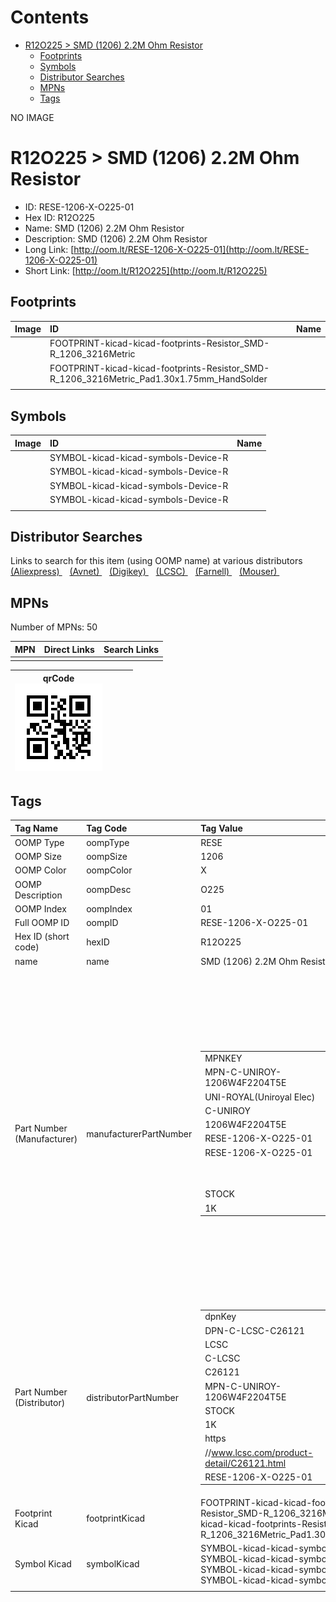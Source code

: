 



Contents
========

* [R12O225 > SMD (1206) 2.2M Ohm Resistor](#r12o225--smd-1206-22m-ohm-resistor)
	* [Footprints](#footprints)
	* [Symbols](#symbols)
	* [Distributor Searches](#distributor-searches)
	* [MPNs](#mpns)
	* [Tags](#tags)
  
NO IMAGE  
# R12O225 > SMD (1206) 2.2M Ohm Resistor

- ID: RESE-1206-X-O225-01
- Hex ID: R12O225
- Name: SMD (1206) 2.2M Ohm Resistor
- Description: SMD (1206) 2.2M Ohm Resistor
- Long Link: [http://oom.lt/RESE-1206-X-O225-01](http://oom.lt/RESE-1206-X-O225-01)
- Short Link: [http://oom.lt/R12O225](http://oom.lt/R12O225)

## Footprints
  

|Image|ID|Name|
| :--- | :--- | :--- |
||FOOTPRINT-kicad-kicad-footprints-Resistor_SMD-R_1206_3216Metric||
||FOOTPRINT-kicad-kicad-footprints-Resistor_SMD-R_1206_3216Metric_Pad1.30x1.75mm_HandSolder||
||||

## Symbols
  

|Image|ID|Name|
| :--- | :--- | :--- |
|![]()|SYMBOL-kicad-kicad-symbols-Device-R||
|![]()|SYMBOL-kicad-kicad-symbols-Device-R||
|![]()|SYMBOL-kicad-kicad-symbols-Device-R||
|![]()|SYMBOL-kicad-kicad-symbols-Device-R||
||||

## Distributor Searches
  
Links to search for this item (using OOMP name) at various distributors  
[(Aliexpress) ](https://www.aliexpress.com/wholesale?SearchText=1117SMD+1206+2.2M+Ohm+Resistor)&nbsp;&nbsp;&nbsp;[(Avnet) ](https://www.avnet.com/shop/us/search/SMD+1206+2.2M+Ohm+Resistor)&nbsp;&nbsp;&nbsp;[(Digikey) ](https://www.digikey.co.uk/en/products/result?s=SMD+1206+2.2M+Ohm+Resistor)&nbsp;&nbsp;&nbsp;[(LCSC) ](https://www.lcsc.com/search?q=SMD+1206+2.2M+Ohm+Resistor)&nbsp;&nbsp;&nbsp;[(Farnell) ](https://uk.farnell.com/search?st=SMD+1206+2.2M+Ohm+Resistor)&nbsp;&nbsp;&nbsp;[(Mouser) ](https://www.mouser.com/c/?q=SMD+1206+2.2M+Ohm+Resistor)&nbsp;&nbsp;&nbsp;
## MPNs
  
Number of MPNs: 50  

|MPN|Direct Links|Search Links|
| :--- | :--- | :--- |
||||
  

|qrCode<br>[![](https://raw.githubusercontent.com/oomlout/oomlout_OOMP_parts_V2/main/RESE/1206/X/O225/01/qrCode_140.png)](https://github.com/oomlout/oomlout_OOMP_parts_V2/tree/main/RESE/1206/X/O225/01/qrCode.png)||||
| :---: | :---: | :---: | :---: |

## Tags
  

|Tag Name|Tag Code|Tag Value|
| :--- | :--- | :--- |
|OOMP Type|oompType|RESE|
|OOMP Size|oompSize|1206|
|OOMP Color|oompColor|X|
|OOMP Description|oompDesc|O225|
|OOMP Index|oompIndex|01|
|Full OOMP ID|oompID|RESE-1206-X-O225-01|
|Hex ID (short code)|hexID|R12O225|
|name|name|SMD (1206) 2.2M Ohm Resistor|
|Part Number (Manufacturer)|manufacturerPartNumber|<table><tr><td>MPNKEY</td></tr><tr><td> MPN-C-UNIROY-1206W4F2204T5E</td><td> MANUFACTURER</td></tr><tr><td> UNI-ROYAL(Uniroyal Elec)</td><td> MANUCODE</td></tr><tr><td> C-UNIROY</td><td> MPN</td></tr><tr><td> 1206W4F2204T5E</td><td> OOMPIDPARTIAL</td></tr><tr><td> RESE-1206-X-O225-01</td><td> OOMPID</td></tr><tr><td> RESE-1206-X-O225-01</td><td> LINK</td></tr><tr><td> </td><td> DESCRIPTION</td></tr><tr><td> </td><td> TAGS</td></tr><tr><td> STOCK</td></tr><tr><td>1K</td></tr></table></td><td> <table><tr><td>MPNKEY</td></tr><tr><td> MPN-C-RALEC-RTT062204FTP</td><td> MANUFACTURER</td></tr><tr><td> RALEC</td><td> MANUCODE</td></tr><tr><td> C-RALEC</td><td> MPN</td></tr><tr><td> RTT062204FTP</td><td> OOMPIDPARTIAL</td></tr><tr><td> RESE-1206-X-O225-01</td><td> OOMPID</td></tr><tr><td> RESE-1206-X-O225-01</td><td> LINK</td></tr><tr><td> </td><td> DESCRIPTION</td></tr><tr><td> </td><td> TAGS</td></tr><tr><td> </td></tr></table></td><td> <table><tr><td>MPNKEY</td></tr><tr><td> MPN-C-UNIROY-1206W4J0225T5E</td><td> MANUFACTURER</td></tr><tr><td> UNI-ROYAL(Uniroyal Elec)</td><td> MANUCODE</td></tr><tr><td> C-UNIROY</td><td> MPN</td></tr><tr><td> 1206W4J0225T5E</td><td> OOMPIDPARTIAL</td></tr><tr><td> RESE-1206-X-O225-01</td><td> OOMPID</td></tr><tr><td> RESE-1206-X-O225-01</td><td> LINK</td></tr><tr><td> </td><td> DESCRIPTION</td></tr><tr><td> </td><td> TAGS</td></tr><tr><td> STOCK</td></tr><tr><td>1K</td></tr></table></td><td> <table><tr><td>MPNKEY</td></tr><tr><td> MPN-C-YAGEO-RV1206FR-072M2L</td><td> MANUFACTURER</td></tr><tr><td> YAGEO</td><td> MANUCODE</td></tr><tr><td> C-YAGEO</td><td> MPN</td></tr><tr><td> RV1206FR-072M2L</td><td> OOMPIDPARTIAL</td></tr><tr><td> RESE-1206-X-O225-01</td><td> OOMPID</td></tr><tr><td> RESE-1206-X-O225-01</td><td> LINK</td></tr><tr><td> </td><td> DESCRIPTION</td></tr><tr><td> </td><td> TAGS</td></tr><tr><td> </td></tr></table></td><td> <table><tr><td>MPNKEY</td></tr><tr><td> MPN-C-YAGEO-RC1206JR-072M2L</td><td> MANUFACTURER</td></tr><tr><td> YAGEO</td><td> MANUCODE</td></tr><tr><td> C-YAGEO</td><td> MPN</td></tr><tr><td> RC1206JR-072M2L</td><td> OOMPIDPARTIAL</td></tr><tr><td> RESE-1206-X-O225-01</td><td> OOMPID</td></tr><tr><td> RESE-1206-X-O225-01</td><td> LINK</td></tr><tr><td> </td><td> DESCRIPTION</td></tr><tr><td> </td><td> TAGS</td></tr><tr><td> STOCK</td></tr><tr><td>1K</td></tr></table></td><td> <table><tr><td>MPNKEY</td></tr><tr><td> MPN-C-YAGEO-RC1206FR-072M2L</td><td> MANUFACTURER</td></tr><tr><td> YAGEO</td><td> MANUCODE</td></tr><tr><td> C-YAGEO</td><td> MPN</td></tr><tr><td> RC1206FR-072M2L</td><td> OOMPIDPARTIAL</td></tr><tr><td> RESE-1206-X-O225-01</td><td> OOMPID</td></tr><tr><td> RESE-1206-X-O225-01</td><td> LINK</td></tr><tr><td> </td><td> DESCRIPTION</td></tr><tr><td> </td><td> TAGS</td></tr><tr><td> STOCK</td></tr><tr><td>1K</td></tr></table></td><td> <table><tr><td>MPNKEY</td></tr><tr><td> MPN-C-WALSIN-WR12W2204FTL</td><td> MANUFACTURER</td></tr><tr><td> Walsin Tech Corp</td><td> MANUCODE</td></tr><tr><td> C-WALSIN</td><td> MPN</td></tr><tr><td> WR12W2204FTL</td><td> OOMPIDPARTIAL</td></tr><tr><td> RESE-1206-X-O225-01</td><td> OOMPID</td></tr><tr><td> RESE-1206-X-O225-01</td><td> LINK</td></tr><tr><td> </td><td> DESCRIPTION</td></tr><tr><td> </td><td> TAGS</td></tr><tr><td> </td></tr></table></td><td> <table><tr><td>MPNKEY</td></tr><tr><td> MPN-C-WALSIN-WR12X225JTL</td><td> MANUFACTURER</td></tr><tr><td> Walsin Tech Corp</td><td> MANUCODE</td></tr><tr><td> C-WALSIN</td><td> MPN</td></tr><tr><td> WR12X225JTL</td><td> OOMPIDPARTIAL</td></tr><tr><td> RESE-1206-X-O225-01</td><td> OOMPID</td></tr><tr><td> RESE-1206-X-O225-01</td><td> LINK</td></tr><tr><td> </td><td> DESCRIPTION</td></tr><tr><td> </td><td> TAGS</td></tr><tr><td> </td></tr></table></td><td> <table><tr><td>MPNKEY</td></tr><tr><td> MPN-C-YAGEO-AC1206FR-072M2L</td><td> MANUFACTURER</td></tr><tr><td> YAGEO</td><td> MANUCODE</td></tr><tr><td> C-YAGEO</td><td> MPN</td></tr><tr><td> AC1206FR-072M2L</td><td> OOMPIDPARTIAL</td></tr><tr><td> RESE-1206-X-O225-01</td><td> OOMPID</td></tr><tr><td> RESE-1206-X-O225-01</td><td> LINK</td></tr><tr><td> </td><td> DESCRIPTION</td></tr><tr><td> </td><td> TAGS</td></tr><tr><td> </td></tr></table></td><td> <table><tr><td>MPNKEY</td></tr><tr><td> MPN-C-EVEROH-CR1206F2M20P05Z</td><td> MANUFACTURER</td></tr><tr><td> Ever Ohms Tech</td><td> MANUCODE</td></tr><tr><td> C-EVEROH</td><td> MPN</td></tr><tr><td> CR1206F2M20P05Z</td><td> OOMPIDPARTIAL</td></tr><tr><td> RESE-1206-X-O225-01</td><td> OOMPID</td></tr><tr><td> RESE-1206-X-O225-01</td><td> LINK</td></tr><tr><td> </td><td> DESCRIPTION</td></tr><tr><td> </td><td> TAGS</td></tr><tr><td> STOCK</td></tr><tr><td>1K</td></tr></table></td><td> <table><tr><td>MPNKEY</td></tr><tr><td> MPN-C-TYOHM-RMC12062.2M1%N</td><td> MANUFACTURER</td></tr><tr><td> TyoHM</td><td> MANUCODE</td></tr><tr><td> C-TYOHM</td><td> MPN</td></tr><tr><td> RMC12062.2M1%N</td><td> OOMPIDPARTIAL</td></tr><tr><td> RESE-1206-X-O225-01</td><td> OOMPID</td></tr><tr><td> RESE-1206-X-O225-01</td><td> LINK</td></tr><tr><td> </td><td> DESCRIPTION</td></tr><tr><td> </td><td> TAGS</td></tr><tr><td> </td></tr></table></td><td> <table><tr><td>MPNKEY</td></tr><tr><td> MPN-C-VIKING-CR-06JL7---2M2</td><td> MANUFACTURER</td></tr><tr><td> Viking Tech</td><td> MANUCODE</td></tr><tr><td> C-VIKING</td><td> MPN</td></tr><tr><td> CR-06JL7---2M2</td><td> OOMPIDPARTIAL</td></tr><tr><td> RESE-1206-X-O225-01</td><td> OOMPID</td></tr><tr><td> RESE-1206-X-O225-01</td><td> LINK</td></tr><tr><td> </td><td> DESCRIPTION</td></tr><tr><td> </td><td> TAGS</td></tr><tr><td> </td></tr></table></td><td> <table><tr><td>MPNKEY</td></tr><tr><td> MPN-C-FHGUAN-RS-06L2204FT</td><td> MANUFACTURER</td></tr><tr><td> FH (Guangdong Fenghua Advanced Tech)</td><td> MANUCODE</td></tr><tr><td> C-FHGUAN</td><td> MPN</td></tr><tr><td> RS-06L2204FT</td><td> OOMPIDPARTIAL</td></tr><tr><td> RESE-1206-X-O225-01</td><td> OOMPID</td></tr><tr><td> RESE-1206-X-O225-01</td><td> LINK</td></tr><tr><td> </td><td> DESCRIPTION</td></tr><tr><td> </td><td> TAGS</td></tr><tr><td> </td></tr></table></td><td> <table><tr><td>MPNKEY</td></tr><tr><td> MPN-C-FHGUAN-RS-06L225JT</td><td> MANUFACTURER</td></tr><tr><td> FH (Guangdong Fenghua Advanced Tech)</td><td> MANUCODE</td></tr><tr><td> C-FHGUAN</td><td> MPN</td></tr><tr><td> RS-06L225JT</td><td> OOMPIDPARTIAL</td></tr><tr><td> RESE-1206-X-O225-01</td><td> OOMPID</td></tr><tr><td> RESE-1206-X-O225-01</td><td> LINK</td></tr><tr><td> </td><td> DESCRIPTION</td></tr><tr><td> </td><td> TAGS</td></tr><tr><td> </td></tr></table></td><td> <table><tr><td>MPNKEY</td></tr><tr><td> MPN-C-RALEC-RTT06225JTP</td><td> MANUFACTURER</td></tr><tr><td> RALEC</td><td> MANUCODE</td></tr><tr><td> C-RALEC</td><td> MPN</td></tr><tr><td> RTT06225JTP</td><td> OOMPIDPARTIAL</td></tr><tr><td> RESE-1206-X-O225-01</td><td> OOMPID</td></tr><tr><td> RESE-1206-X-O225-01</td><td> LINK</td></tr><tr><td> </td><td> DESCRIPTION</td></tr><tr><td> </td><td> TAGS</td></tr><tr><td> </td></tr></table></td><td> <table><tr><td>MPNKEY</td></tr><tr><td> MPN-C-UNIROY-HV06W4F2204T5E</td><td> MANUFACTURER</td></tr><tr><td> UNI-ROYAL(Uniroyal Elec)</td><td> MANUCODE</td></tr><tr><td> C-UNIROY</td><td> MPN</td></tr><tr><td> HV06W4F2204T5E</td><td> OOMPIDPARTIAL</td></tr><tr><td> RESE-1206-X-O225-01</td><td> OOMPID</td></tr><tr><td> RESE-1206-X-O225-01</td><td> LINK</td></tr><tr><td> </td><td> DESCRIPTION</td></tr><tr><td> </td><td> TAGS</td></tr><tr><td> </td></tr></table></td><td> <table><tr><td>MPNKEY</td></tr><tr><td> MPN-C-KOASPE-RK73B2BTTD225J</td><td> MANUFACTURER</td></tr><tr><td> KOA Speer Elec</td><td> MANUCODE</td></tr><tr><td> C-KOASPE</td><td> MPN</td></tr><tr><td> RK73B2BTTD225J</td><td> OOMPIDPARTIAL</td></tr><tr><td> RESE-1206-X-O225-01</td><td> OOMPID</td></tr><tr><td> RESE-1206-X-O225-01</td><td> LINK</td></tr><tr><td> </td><td> DESCRIPTION</td></tr><tr><td> </td><td> TAGS</td></tr><tr><td> </td></tr></table></td><td> <table><tr><td>MPNKEY</td></tr><tr><td> MPN-C-EVEROH-CR1206J2M20P05Z</td><td> MANUFACTURER</td></tr><tr><td> Ever Ohms Tech</td><td> MANUCODE</td></tr><tr><td> C-EVEROH</td><td> MPN</td></tr><tr><td> CR1206J2M20P05Z</td><td> OOMPIDPARTIAL</td></tr><tr><td> RESE-1206-X-O225-01</td><td> OOMPID</td></tr><tr><td> RESE-1206-X-O225-01</td><td> LINK</td></tr><tr><td> </td><td> DESCRIPTION</td></tr><tr><td> </td><td> TAGS</td></tr><tr><td> </td></tr></table></td><td> <table><tr><td>MPNKEY</td></tr><tr><td> MPN-C-UNIROY-AS0606J0225T5E</td><td> MANUFACTURER</td></tr><tr><td> UNI-ROYAL(Uniroyal Elec)</td><td> MANUCODE</td></tr><tr><td> C-UNIROY</td><td> MPN</td></tr><tr><td> AS0606J0225T5E</td><td> OOMPIDPARTIAL</td></tr><tr><td> RESE-1206-X-O225-01</td><td> OOMPID</td></tr><tr><td> RESE-1206-X-O225-01</td><td> LINK</td></tr><tr><td> </td><td> DESCRIPTION</td></tr><tr><td> </td><td> TAGS</td></tr><tr><td> </td></tr></table></td><td> <table><tr><td>MPNKEY</td></tr><tr><td> MPN-C-ROHMSE-KTR18EZPF2204</td><td> MANUFACTURER</td></tr><tr><td> ROHM Semicon</td><td> MANUCODE</td></tr><tr><td> C-ROHMSE</td><td> MPN</td></tr><tr><td> KTR18EZPF2204</td><td> OOMPIDPARTIAL</td></tr><tr><td> RESE-1206-X-O225-01</td><td> OOMPID</td></tr><tr><td> RESE-1206-X-O225-01</td><td> LINK</td></tr><tr><td> </td><td> DESCRIPTION</td></tr><tr><td> </td><td> TAGS</td></tr><tr><td> </td></tr></table></td><td> <table><tr><td>MPNKEY</td></tr><tr><td> MPN-C-PANASO-ERJ-8ENF2204V</td><td> MANUFACTURER</td></tr><tr><td> PANASONIC</td><td> MANUCODE</td></tr><tr><td> C-PANASO</td><td> MPN</td></tr><tr><td> ERJ-8ENF2204V</td><td> OOMPIDPARTIAL</td></tr><tr><td> RESE-1206-X-O225-01</td><td> OOMPID</td></tr><tr><td> RESE-1206-X-O225-01</td><td> LINK</td></tr><tr><td> </td><td> DESCRIPTION</td></tr><tr><td> </td><td> TAGS</td></tr><tr><td> </td></tr></table></td><td> <table><tr><td>MPNKEY</td></tr><tr><td> MPN-C-VISHAY-CRCW12062M20FKEA</td><td> MANUFACTURER</td></tr><tr><td> Vishay Intertech</td><td> MANUCODE</td></tr><tr><td> C-VISHAY</td><td> MPN</td></tr><tr><td> CRCW12062M20FKEA</td><td> OOMPIDPARTIAL</td></tr><tr><td> RESE-1206-X-O225-01</td><td> OOMPID</td></tr><tr><td> RESE-1206-X-O225-01</td><td> LINK</td></tr><tr><td> </td><td> DESCRIPTION</td></tr><tr><td> </td><td> TAGS</td></tr><tr><td> </td></tr></table></td><td> <table><tr><td>MPNKEY</td></tr><tr><td> MPN-C-VISHAY-CRCW12062M20JNEA</td><td> MANUFACTURER</td></tr><tr><td> Vishay Intertech</td><td> MANUCODE</td></tr><tr><td> C-VISHAY</td><td> MPN</td></tr><tr><td> CRCW12062M20JNEA</td><td> OOMPIDPARTIAL</td></tr><tr><td> RESE-1206-X-O225-01</td><td> OOMPID</td></tr><tr><td> RESE-1206-X-O225-01</td><td> LINK</td></tr><tr><td> </td><td> DESCRIPTION</td></tr><tr><td> </td><td> TAGS</td></tr><tr><td> </td></tr></table></td><td> <table><tr><td>MPNKEY</td></tr><tr><td> MPN-C-TECONN-CRGH1206J2M2</td><td> MANUFACTURER</td></tr><tr><td> TE Connectivity</td><td> MANUCODE</td></tr><tr><td> C-TECONN</td><td> MPN</td></tr><tr><td> CRGH1206J2M2</td><td> OOMPIDPARTIAL</td></tr><tr><td> RESE-1206-X-O225-01</td><td> OOMPID</td></tr><tr><td> RESE-1206-X-O225-01</td><td> LINK</td></tr><tr><td> </td><td> DESCRIPTION</td></tr><tr><td> </td><td> TAGS</td></tr><tr><td> </td></tr></table></td><td> <table><tr><td>MPNKEY</td></tr><tr><td> MPN-C-TECONN-CRG1206F2M2</td><td> MANUFACTURER</td></tr><tr><td> TE Connectivity</td><td> MANUCODE</td></tr><tr><td> C-TECONN</td><td> MPN</td></tr><tr><td> CRG1206F2M2</td><td> OOMPIDPARTIAL</td></tr><tr><td> RESE-1206-X-O225-01</td><td> OOMPID</td></tr><tr><td> RESE-1206-X-O225-01</td><td> LINK</td></tr><tr><td> </td><td> DESCRIPTION</td></tr><tr><td> </td><td> TAGS</td></tr><tr><td> </td></tr></table></td><td> <table><tr><td>MPNKEY</td></tr><tr><td> MPN-C-UNIROY-1206W4F2204T5E</td><td> MANUFACTURER</td></tr><tr><td> UNI-ROYAL(Uniroyal Elec)</td><td> MANUCODE</td></tr><tr><td> C-UNIROY</td><td> MPN</td></tr><tr><td> 1206W4F2204T5E</td><td> OOMPIDPARTIAL</td></tr><tr><td> RESE-1206-X-O225-01</td><td> OOMPID</td></tr><tr><td> RESE-1206-X-O225-01</td><td> LINK</td></tr><tr><td> </td><td> DESCRIPTION</td></tr><tr><td> </td><td> TAGS</td></tr><tr><td> STOCK</td></tr><tr><td>1K</td></tr></table></td><td> <table><tr><td>MPNKEY</td></tr><tr><td> MPN-C-RALEC-RTT062204FTP</td><td> MANUFACTURER</td></tr><tr><td> RALEC</td><td> MANUCODE</td></tr><tr><td> C-RALEC</td><td> MPN</td></tr><tr><td> RTT062204FTP</td><td> OOMPIDPARTIAL</td></tr><tr><td> RESE-1206-X-O225-01</td><td> OOMPID</td></tr><tr><td> RESE-1206-X-O225-01</td><td> LINK</td></tr><tr><td> </td><td> DESCRIPTION</td></tr><tr><td> </td><td> TAGS</td></tr><tr><td> </td></tr></table></td><td> <table><tr><td>MPNKEY</td></tr><tr><td> MPN-C-UNIROY-1206W4J0225T5E</td><td> MANUFACTURER</td></tr><tr><td> UNI-ROYAL(Uniroyal Elec)</td><td> MANUCODE</td></tr><tr><td> C-UNIROY</td><td> MPN</td></tr><tr><td> 1206W4J0225T5E</td><td> OOMPIDPARTIAL</td></tr><tr><td> RESE-1206-X-O225-01</td><td> OOMPID</td></tr><tr><td> RESE-1206-X-O225-01</td><td> LINK</td></tr><tr><td> </td><td> DESCRIPTION</td></tr><tr><td> </td><td> TAGS</td></tr><tr><td> STOCK</td></tr><tr><td>1K</td></tr></table></td><td> <table><tr><td>MPNKEY</td></tr><tr><td> MPN-C-YAGEO-RV1206FR-072M2L</td><td> MANUFACTURER</td></tr><tr><td> YAGEO</td><td> MANUCODE</td></tr><tr><td> C-YAGEO</td><td> MPN</td></tr><tr><td> RV1206FR-072M2L</td><td> OOMPIDPARTIAL</td></tr><tr><td> RESE-1206-X-O225-01</td><td> OOMPID</td></tr><tr><td> RESE-1206-X-O225-01</td><td> LINK</td></tr><tr><td> </td><td> DESCRIPTION</td></tr><tr><td> </td><td> TAGS</td></tr><tr><td> </td></tr></table></td><td> <table><tr><td>MPNKEY</td></tr><tr><td> MPN-C-YAGEO-RC1206JR-072M2L</td><td> MANUFACTURER</td></tr><tr><td> YAGEO</td><td> MANUCODE</td></tr><tr><td> C-YAGEO</td><td> MPN</td></tr><tr><td> RC1206JR-072M2L</td><td> OOMPIDPARTIAL</td></tr><tr><td> RESE-1206-X-O225-01</td><td> OOMPID</td></tr><tr><td> RESE-1206-X-O225-01</td><td> LINK</td></tr><tr><td> </td><td> DESCRIPTION</td></tr><tr><td> </td><td> TAGS</td></tr><tr><td> STOCK</td></tr><tr><td>1K</td></tr></table></td><td> <table><tr><td>MPNKEY</td></tr><tr><td> MPN-C-YAGEO-RC1206FR-072M2L</td><td> MANUFACTURER</td></tr><tr><td> YAGEO</td><td> MANUCODE</td></tr><tr><td> C-YAGEO</td><td> MPN</td></tr><tr><td> RC1206FR-072M2L</td><td> OOMPIDPARTIAL</td></tr><tr><td> RESE-1206-X-O225-01</td><td> OOMPID</td></tr><tr><td> RESE-1206-X-O225-01</td><td> LINK</td></tr><tr><td> </td><td> DESCRIPTION</td></tr><tr><td> </td><td> TAGS</td></tr><tr><td> STOCK</td></tr><tr><td>1K</td></tr></table></td><td> <table><tr><td>MPNKEY</td></tr><tr><td> MPN-C-WALSIN-WR12W2204FTL</td><td> MANUFACTURER</td></tr><tr><td> Walsin Tech Corp</td><td> MANUCODE</td></tr><tr><td> C-WALSIN</td><td> MPN</td></tr><tr><td> WR12W2204FTL</td><td> OOMPIDPARTIAL</td></tr><tr><td> RESE-1206-X-O225-01</td><td> OOMPID</td></tr><tr><td> RESE-1206-X-O225-01</td><td> LINK</td></tr><tr><td> </td><td> DESCRIPTION</td></tr><tr><td> </td><td> TAGS</td></tr><tr><td> </td></tr></table></td><td> <table><tr><td>MPNKEY</td></tr><tr><td> MPN-C-WALSIN-WR12X225JTL</td><td> MANUFACTURER</td></tr><tr><td> Walsin Tech Corp</td><td> MANUCODE</td></tr><tr><td> C-WALSIN</td><td> MPN</td></tr><tr><td> WR12X225JTL</td><td> OOMPIDPARTIAL</td></tr><tr><td> RESE-1206-X-O225-01</td><td> OOMPID</td></tr><tr><td> RESE-1206-X-O225-01</td><td> LINK</td></tr><tr><td> </td><td> DESCRIPTION</td></tr><tr><td> </td><td> TAGS</td></tr><tr><td> </td></tr></table></td><td> <table><tr><td>MPNKEY</td></tr><tr><td> MPN-C-YAGEO-AC1206FR-072M2L</td><td> MANUFACTURER</td></tr><tr><td> YAGEO</td><td> MANUCODE</td></tr><tr><td> C-YAGEO</td><td> MPN</td></tr><tr><td> AC1206FR-072M2L</td><td> OOMPIDPARTIAL</td></tr><tr><td> RESE-1206-X-O225-01</td><td> OOMPID</td></tr><tr><td> RESE-1206-X-O225-01</td><td> LINK</td></tr><tr><td> </td><td> DESCRIPTION</td></tr><tr><td> </td><td> TAGS</td></tr><tr><td> </td></tr></table></td><td> <table><tr><td>MPNKEY</td></tr><tr><td> MPN-C-EVEROH-CR1206F2M20P05Z</td><td> MANUFACTURER</td></tr><tr><td> Ever Ohms Tech</td><td> MANUCODE</td></tr><tr><td> C-EVEROH</td><td> MPN</td></tr><tr><td> CR1206F2M20P05Z</td><td> OOMPIDPARTIAL</td></tr><tr><td> RESE-1206-X-O225-01</td><td> OOMPID</td></tr><tr><td> RESE-1206-X-O225-01</td><td> LINK</td></tr><tr><td> </td><td> DESCRIPTION</td></tr><tr><td> </td><td> TAGS</td></tr><tr><td> STOCK</td></tr><tr><td>1K</td></tr></table></td><td> <table><tr><td>MPNKEY</td></tr><tr><td> MPN-C-TYOHM-RMC12062.2M1%N</td><td> MANUFACTURER</td></tr><tr><td> TyoHM</td><td> MANUCODE</td></tr><tr><td> C-TYOHM</td><td> MPN</td></tr><tr><td> RMC12062.2M1%N</td><td> OOMPIDPARTIAL</td></tr><tr><td> RESE-1206-X-O225-01</td><td> OOMPID</td></tr><tr><td> RESE-1206-X-O225-01</td><td> LINK</td></tr><tr><td> </td><td> DESCRIPTION</td></tr><tr><td> </td><td> TAGS</td></tr><tr><td> </td></tr></table></td><td> <table><tr><td>MPNKEY</td></tr><tr><td> MPN-C-VIKING-CR-06JL7---2M2</td><td> MANUFACTURER</td></tr><tr><td> Viking Tech</td><td> MANUCODE</td></tr><tr><td> C-VIKING</td><td> MPN</td></tr><tr><td> CR-06JL7---2M2</td><td> OOMPIDPARTIAL</td></tr><tr><td> RESE-1206-X-O225-01</td><td> OOMPID</td></tr><tr><td> RESE-1206-X-O225-01</td><td> LINK</td></tr><tr><td> </td><td> DESCRIPTION</td></tr><tr><td> </td><td> TAGS</td></tr><tr><td> </td></tr></table></td><td> <table><tr><td>MPNKEY</td></tr><tr><td> MPN-C-FHGUAN-RS-06L2204FT</td><td> MANUFACTURER</td></tr><tr><td> FH (Guangdong Fenghua Advanced Tech)</td><td> MANUCODE</td></tr><tr><td> C-FHGUAN</td><td> MPN</td></tr><tr><td> RS-06L2204FT</td><td> OOMPIDPARTIAL</td></tr><tr><td> RESE-1206-X-O225-01</td><td> OOMPID</td></tr><tr><td> RESE-1206-X-O225-01</td><td> LINK</td></tr><tr><td> </td><td> DESCRIPTION</td></tr><tr><td> </td><td> TAGS</td></tr><tr><td> </td></tr></table></td><td> <table><tr><td>MPNKEY</td></tr><tr><td> MPN-C-FHGUAN-RS-06L225JT</td><td> MANUFACTURER</td></tr><tr><td> FH (Guangdong Fenghua Advanced Tech)</td><td> MANUCODE</td></tr><tr><td> C-FHGUAN</td><td> MPN</td></tr><tr><td> RS-06L225JT</td><td> OOMPIDPARTIAL</td></tr><tr><td> RESE-1206-X-O225-01</td><td> OOMPID</td></tr><tr><td> RESE-1206-X-O225-01</td><td> LINK</td></tr><tr><td> </td><td> DESCRIPTION</td></tr><tr><td> </td><td> TAGS</td></tr><tr><td> </td></tr></table></td><td> <table><tr><td>MPNKEY</td></tr><tr><td> MPN-C-RALEC-RTT06225JTP</td><td> MANUFACTURER</td></tr><tr><td> RALEC</td><td> MANUCODE</td></tr><tr><td> C-RALEC</td><td> MPN</td></tr><tr><td> RTT06225JTP</td><td> OOMPIDPARTIAL</td></tr><tr><td> RESE-1206-X-O225-01</td><td> OOMPID</td></tr><tr><td> RESE-1206-X-O225-01</td><td> LINK</td></tr><tr><td> </td><td> DESCRIPTION</td></tr><tr><td> </td><td> TAGS</td></tr><tr><td> </td></tr></table></td><td> <table><tr><td>MPNKEY</td></tr><tr><td> MPN-C-UNIROY-HV06W4F2204T5E</td><td> MANUFACTURER</td></tr><tr><td> UNI-ROYAL(Uniroyal Elec)</td><td> MANUCODE</td></tr><tr><td> C-UNIROY</td><td> MPN</td></tr><tr><td> HV06W4F2204T5E</td><td> OOMPIDPARTIAL</td></tr><tr><td> RESE-1206-X-O225-01</td><td> OOMPID</td></tr><tr><td> RESE-1206-X-O225-01</td><td> LINK</td></tr><tr><td> </td><td> DESCRIPTION</td></tr><tr><td> </td><td> TAGS</td></tr><tr><td> </td></tr></table></td><td> <table><tr><td>MPNKEY</td></tr><tr><td> MPN-C-KOASPE-RK73B2BTTD225J</td><td> MANUFACTURER</td></tr><tr><td> KOA Speer Elec</td><td> MANUCODE</td></tr><tr><td> C-KOASPE</td><td> MPN</td></tr><tr><td> RK73B2BTTD225J</td><td> OOMPIDPARTIAL</td></tr><tr><td> RESE-1206-X-O225-01</td><td> OOMPID</td></tr><tr><td> RESE-1206-X-O225-01</td><td> LINK</td></tr><tr><td> </td><td> DESCRIPTION</td></tr><tr><td> </td><td> TAGS</td></tr><tr><td> </td></tr></table></td><td> <table><tr><td>MPNKEY</td></tr><tr><td> MPN-C-EVEROH-CR1206J2M20P05Z</td><td> MANUFACTURER</td></tr><tr><td> Ever Ohms Tech</td><td> MANUCODE</td></tr><tr><td> C-EVEROH</td><td> MPN</td></tr><tr><td> CR1206J2M20P05Z</td><td> OOMPIDPARTIAL</td></tr><tr><td> RESE-1206-X-O225-01</td><td> OOMPID</td></tr><tr><td> RESE-1206-X-O225-01</td><td> LINK</td></tr><tr><td> </td><td> DESCRIPTION</td></tr><tr><td> </td><td> TAGS</td></tr><tr><td> </td></tr></table></td><td> <table><tr><td>MPNKEY</td></tr><tr><td> MPN-C-UNIROY-AS0606J0225T5E</td><td> MANUFACTURER</td></tr><tr><td> UNI-ROYAL(Uniroyal Elec)</td><td> MANUCODE</td></tr><tr><td> C-UNIROY</td><td> MPN</td></tr><tr><td> AS0606J0225T5E</td><td> OOMPIDPARTIAL</td></tr><tr><td> RESE-1206-X-O225-01</td><td> OOMPID</td></tr><tr><td> RESE-1206-X-O225-01</td><td> LINK</td></tr><tr><td> </td><td> DESCRIPTION</td></tr><tr><td> </td><td> TAGS</td></tr><tr><td> </td></tr></table></td><td> <table><tr><td>MPNKEY</td></tr><tr><td> MPN-C-ROHMSE-KTR18EZPF2204</td><td> MANUFACTURER</td></tr><tr><td> ROHM Semicon</td><td> MANUCODE</td></tr><tr><td> C-ROHMSE</td><td> MPN</td></tr><tr><td> KTR18EZPF2204</td><td> OOMPIDPARTIAL</td></tr><tr><td> RESE-1206-X-O225-01</td><td> OOMPID</td></tr><tr><td> RESE-1206-X-O225-01</td><td> LINK</td></tr><tr><td> </td><td> DESCRIPTION</td></tr><tr><td> </td><td> TAGS</td></tr><tr><td> </td></tr></table></td><td> <table><tr><td>MPNKEY</td></tr><tr><td> MPN-C-PANASO-ERJ-8ENF2204V</td><td> MANUFACTURER</td></tr><tr><td> PANASONIC</td><td> MANUCODE</td></tr><tr><td> C-PANASO</td><td> MPN</td></tr><tr><td> ERJ-8ENF2204V</td><td> OOMPIDPARTIAL</td></tr><tr><td> RESE-1206-X-O225-01</td><td> OOMPID</td></tr><tr><td> RESE-1206-X-O225-01</td><td> LINK</td></tr><tr><td> </td><td> DESCRIPTION</td></tr><tr><td> </td><td> TAGS</td></tr><tr><td> </td></tr></table></td><td> <table><tr><td>MPNKEY</td></tr><tr><td> MPN-C-VISHAY-CRCW12062M20FKEA</td><td> MANUFACTURER</td></tr><tr><td> Vishay Intertech</td><td> MANUCODE</td></tr><tr><td> C-VISHAY</td><td> MPN</td></tr><tr><td> CRCW12062M20FKEA</td><td> OOMPIDPARTIAL</td></tr><tr><td> RESE-1206-X-O225-01</td><td> OOMPID</td></tr><tr><td> RESE-1206-X-O225-01</td><td> LINK</td></tr><tr><td> </td><td> DESCRIPTION</td></tr><tr><td> </td><td> TAGS</td></tr><tr><td> </td></tr></table></td><td> <table><tr><td>MPNKEY</td></tr><tr><td> MPN-C-VISHAY-CRCW12062M20JNEA</td><td> MANUFACTURER</td></tr><tr><td> Vishay Intertech</td><td> MANUCODE</td></tr><tr><td> C-VISHAY</td><td> MPN</td></tr><tr><td> CRCW12062M20JNEA</td><td> OOMPIDPARTIAL</td></tr><tr><td> RESE-1206-X-O225-01</td><td> OOMPID</td></tr><tr><td> RESE-1206-X-O225-01</td><td> LINK</td></tr><tr><td> </td><td> DESCRIPTION</td></tr><tr><td> </td><td> TAGS</td></tr><tr><td> </td></tr></table></td><td> <table><tr><td>MPNKEY</td></tr><tr><td> MPN-C-TECONN-CRGH1206J2M2</td><td> MANUFACTURER</td></tr><tr><td> TE Connectivity</td><td> MANUCODE</td></tr><tr><td> C-TECONN</td><td> MPN</td></tr><tr><td> CRGH1206J2M2</td><td> OOMPIDPARTIAL</td></tr><tr><td> RESE-1206-X-O225-01</td><td> OOMPID</td></tr><tr><td> RESE-1206-X-O225-01</td><td> LINK</td></tr><tr><td> </td><td> DESCRIPTION</td></tr><tr><td> </td><td> TAGS</td></tr><tr><td> </td></tr></table></td><td> <table><tr><td>MPNKEY</td></tr><tr><td> MPN-C-TECONN-CRG1206F2M2</td><td> MANUFACTURER</td></tr><tr><td> TE Connectivity</td><td> MANUCODE</td></tr><tr><td> C-TECONN</td><td> MPN</td></tr><tr><td> CRG1206F2M2</td><td> OOMPIDPARTIAL</td></tr><tr><td> RESE-1206-X-O225-01</td><td> OOMPID</td></tr><tr><td> RESE-1206-X-O225-01</td><td> LINK</td></tr><tr><td> </td><td> DESCRIPTION</td></tr><tr><td> </td><td> TAGS</td></tr><tr><td> </td></tr></table>|
|Part Number (Distributor)|distributorPartNumber|<table><tr><td>dpnKey</td></tr><tr><td> DPN-C-LCSC-C26121</td><td> DISTRIBUTOR</td></tr><tr><td> LCSC</td><td> DISTRCODE</td></tr><tr><td> C-LCSC</td><td> DPN</td></tr><tr><td> C26121</td><td> MPN</td></tr><tr><td> MPN-C-UNIROY-1206W4F2204T5E</td><td> TAGS</td></tr><tr><td> STOCK</td></tr><tr><td>1K</td><td> LINK</td></tr><tr><td> https</td></tr><tr><td>//www.lcsc.com/product-detail/C26121.html</td><td> OOMPID</td></tr><tr><td> RESE-1206-X-O225-01</td></tr></table></td><td> <table><tr><td>dpnKey</td></tr><tr><td> DPN-C-LCSC-C104700</td><td> DISTRIBUTOR</td></tr><tr><td> LCSC</td><td> DISTRCODE</td></tr><tr><td> C-LCSC</td><td> DPN</td></tr><tr><td> C104700</td><td> MPN</td></tr><tr><td> MPN-C-RALEC-RTT062204FTP</td><td> TAGS</td></tr><tr><td> </td><td> LINK</td></tr><tr><td> https</td></tr><tr><td>//www.lcsc.com/product-detail/C104700.html</td><td> OOMPID</td></tr><tr><td> RESE-1206-X-O225-01</td></tr></table></td><td> <table><tr><td>dpnKey</td></tr><tr><td> DPN-C-LCSC-C111535</td><td> DISTRIBUTOR</td></tr><tr><td> LCSC</td><td> DISTRCODE</td></tr><tr><td> C-LCSC</td><td> DPN</td></tr><tr><td> C111535</td><td> MPN</td></tr><tr><td> MPN-C-UNIROY-1206W4J0225T5E</td><td> TAGS</td></tr><tr><td> STOCK</td></tr><tr><td>1K</td><td> LINK</td></tr><tr><td> https</td></tr><tr><td>//www.lcsc.com/product-detail/C111535.html</td><td> OOMPID</td></tr><tr><td> RESE-1206-X-O225-01</td></tr></table></td><td> <table><tr><td>dpnKey</td></tr><tr><td> DPN-C-LCSC-C118031</td><td> DISTRIBUTOR</td></tr><tr><td> LCSC</td><td> DISTRCODE</td></tr><tr><td> C-LCSC</td><td> DPN</td></tr><tr><td> C118031</td><td> MPN</td></tr><tr><td> MPN-C-YAGEO-RV1206FR-072M2L</td><td> TAGS</td></tr><tr><td> </td><td> LINK</td></tr><tr><td> https</td></tr><tr><td>//www.lcsc.com/product-detail/C118031.html</td><td> OOMPID</td></tr><tr><td> RESE-1206-X-O225-01</td></tr></table></td><td> <table><tr><td>dpnKey</td></tr><tr><td> DPN-C-LCSC-C137164</td><td> DISTRIBUTOR</td></tr><tr><td> LCSC</td><td> DISTRCODE</td></tr><tr><td> C-LCSC</td><td> DPN</td></tr><tr><td> C137164</td><td> MPN</td></tr><tr><td> MPN-C-YAGEO-RC1206JR-072M2L</td><td> TAGS</td></tr><tr><td> STOCK</td></tr><tr><td>1K</td><td> LINK</td></tr><tr><td> https</td></tr><tr><td>//www.lcsc.com/product-detail/C137164.html</td><td> OOMPID</td></tr><tr><td> RESE-1206-X-O225-01</td></tr></table></td><td> <table><tr><td>dpnKey</td></tr><tr><td> DPN-C-LCSC-C137329</td><td> DISTRIBUTOR</td></tr><tr><td> LCSC</td><td> DISTRCODE</td></tr><tr><td> C-LCSC</td><td> DPN</td></tr><tr><td> C137329</td><td> MPN</td></tr><tr><td> MPN-C-YAGEO-RC1206FR-072M2L</td><td> TAGS</td></tr><tr><td> STOCK</td></tr><tr><td>1K</td><td> LINK</td></tr><tr><td> https</td></tr><tr><td>//www.lcsc.com/product-detail/C137329.html</td><td> OOMPID</td></tr><tr><td> RESE-1206-X-O225-01</td></tr></table></td><td> <table><tr><td>dpnKey</td></tr><tr><td> DPN-C-LCSC-C171070</td><td> DISTRIBUTOR</td></tr><tr><td> LCSC</td><td> DISTRCODE</td></tr><tr><td> C-LCSC</td><td> DPN</td></tr><tr><td> C171070</td><td> MPN</td></tr><tr><td> MPN-C-WALSIN-WR12W2204FTL</td><td> TAGS</td></tr><tr><td> </td><td> LINK</td></tr><tr><td> https</td></tr><tr><td>//www.lcsc.com/product-detail/C171070.html</td><td> OOMPID</td></tr><tr><td> RESE-1206-X-O225-01</td></tr></table></td><td> <table><tr><td>dpnKey</td></tr><tr><td> DPN-C-LCSC-C171156</td><td> DISTRIBUTOR</td></tr><tr><td> LCSC</td><td> DISTRCODE</td></tr><tr><td> C-LCSC</td><td> DPN</td></tr><tr><td> C171156</td><td> MPN</td></tr><tr><td> MPN-C-WALSIN-WR12X225JTL</td><td> TAGS</td></tr><tr><td> </td><td> LINK</td></tr><tr><td> https</td></tr><tr><td>//www.lcsc.com/product-detail/C171156.html</td><td> OOMPID</td></tr><tr><td> RESE-1206-X-O225-01</td></tr></table></td><td> <table><tr><td>dpnKey</td></tr><tr><td> DPN-C-LCSC-C229524</td><td> DISTRIBUTOR</td></tr><tr><td> LCSC</td><td> DISTRCODE</td></tr><tr><td> C-LCSC</td><td> DPN</td></tr><tr><td> C229524</td><td> MPN</td></tr><tr><td> MPN-C-YAGEO-AC1206FR-072M2L</td><td> TAGS</td></tr><tr><td> </td><td> LINK</td></tr><tr><td> https</td></tr><tr><td>//www.lcsc.com/product-detail/C229524.html</td><td> OOMPID</td></tr><tr><td> RESE-1206-X-O225-01</td></tr></table></td><td> <table><tr><td>dpnKey</td></tr><tr><td> DPN-C-LCSC-C245512</td><td> DISTRIBUTOR</td></tr><tr><td> LCSC</td><td> DISTRCODE</td></tr><tr><td> C-LCSC</td><td> DPN</td></tr><tr><td> C245512</td><td> MPN</td></tr><tr><td> MPN-C-EVEROH-CR1206F2M20P05Z</td><td> TAGS</td></tr><tr><td> STOCK</td></tr><tr><td>1K</td><td> LINK</td></tr><tr><td> https</td></tr><tr><td>//www.lcsc.com/product-detail/C245512.html</td><td> OOMPID</td></tr><tr><td> RESE-1206-X-O225-01</td></tr></table></td><td> <table><tr><td>dpnKey</td></tr><tr><td> DPN-C-LCSC-C269617</td><td> DISTRIBUTOR</td></tr><tr><td> LCSC</td><td> DISTRCODE</td></tr><tr><td> C-LCSC</td><td> DPN</td></tr><tr><td> C269617</td><td> MPN</td></tr><tr><td> MPN-C-TYOHM-RMC12062.2M1%N</td><td> TAGS</td></tr><tr><td> </td><td> LINK</td></tr><tr><td> https</td></tr><tr><td>//www.lcsc.com/product-detail/C269617.html</td><td> OOMPID</td></tr><tr><td> RESE-1206-X-O225-01</td></tr></table></td><td> <table><tr><td>dpnKey</td></tr><tr><td> DPN-C-LCSC-C280043</td><td> DISTRIBUTOR</td></tr><tr><td> LCSC</td><td> DISTRCODE</td></tr><tr><td> C-LCSC</td><td> DPN</td></tr><tr><td> C280043</td><td> MPN</td></tr><tr><td> MPN-C-VIKING-CR-06JL7---2M2</td><td> TAGS</td></tr><tr><td> </td><td> LINK</td></tr><tr><td> https</td></tr><tr><td>//www.lcsc.com/product-detail/C280043.html</td><td> OOMPID</td></tr><tr><td> RESE-1206-X-O225-01</td></tr></table></td><td> <table><tr><td>dpnKey</td></tr><tr><td> DPN-C-LCSC-C294798</td><td> DISTRIBUTOR</td></tr><tr><td> LCSC</td><td> DISTRCODE</td></tr><tr><td> C-LCSC</td><td> DPN</td></tr><tr><td> C294798</td><td> MPN</td></tr><tr><td> MPN-C-FHGUAN-RS-06L2204FT</td><td> TAGS</td></tr><tr><td> </td><td> LINK</td></tr><tr><td> https</td></tr><tr><td>//www.lcsc.com/product-detail/C294798.html</td><td> OOMPID</td></tr><tr><td> RESE-1206-X-O225-01</td></tr></table></td><td> <table><tr><td>dpnKey</td></tr><tr><td> DPN-C-LCSC-C294799</td><td> DISTRIBUTOR</td></tr><tr><td> LCSC</td><td> DISTRCODE</td></tr><tr><td> C-LCSC</td><td> DPN</td></tr><tr><td> C294799</td><td> MPN</td></tr><tr><td> MPN-C-FHGUAN-RS-06L225JT</td><td> TAGS</td></tr><tr><td> </td><td> LINK</td></tr><tr><td> https</td></tr><tr><td>//www.lcsc.com/product-detail/C294799.html</td><td> OOMPID</td></tr><tr><td> RESE-1206-X-O225-01</td></tr></table></td><td> <table><tr><td>dpnKey</td></tr><tr><td> DPN-C-LCSC-C303743</td><td> DISTRIBUTOR</td></tr><tr><td> LCSC</td><td> DISTRCODE</td></tr><tr><td> C-LCSC</td><td> DPN</td></tr><tr><td> C303743</td><td> MPN</td></tr><tr><td> MPN-C-RALEC-RTT06225JTP</td><td> TAGS</td></tr><tr><td> </td><td> LINK</td></tr><tr><td> https</td></tr><tr><td>//www.lcsc.com/product-detail/C303743.html</td><td> OOMPID</td></tr><tr><td> RESE-1206-X-O225-01</td></tr></table></td><td> <table><tr><td>dpnKey</td></tr><tr><td> DPN-C-LCSC-C414796</td><td> DISTRIBUTOR</td></tr><tr><td> LCSC</td><td> DISTRCODE</td></tr><tr><td> C-LCSC</td><td> DPN</td></tr><tr><td> C414796</td><td> MPN</td></tr><tr><td> MPN-C-UNIROY-HV06W4F2204T5E</td><td> TAGS</td></tr><tr><td> </td><td> LINK</td></tr><tr><td> https</td></tr><tr><td>//www.lcsc.com/product-detail/C414796.html</td><td> OOMPID</td></tr><tr><td> RESE-1206-X-O225-01</td></tr></table></td><td> <table><tr><td>dpnKey</td></tr><tr><td> DPN-C-LCSC-C830133</td><td> DISTRIBUTOR</td></tr><tr><td> LCSC</td><td> DISTRCODE</td></tr><tr><td> C-LCSC</td><td> DPN</td></tr><tr><td> C830133</td><td> MPN</td></tr><tr><td> MPN-C-KOASPE-RK73B2BTTD225J</td><td> TAGS</td></tr><tr><td> </td><td> LINK</td></tr><tr><td> https</td></tr><tr><td>//www.lcsc.com/product-detail/C830133.html</td><td> OOMPID</td></tr><tr><td> RESE-1206-X-O225-01</td></tr></table></td><td> <table><tr><td>dpnKey</td></tr><tr><td> DPN-C-LCSC-C881239</td><td> DISTRIBUTOR</td></tr><tr><td> LCSC</td><td> DISTRCODE</td></tr><tr><td> C-LCSC</td><td> DPN</td></tr><tr><td> C881239</td><td> MPN</td></tr><tr><td> MPN-C-EVEROH-CR1206J2M20P05Z</td><td> TAGS</td></tr><tr><td> </td><td> LINK</td></tr><tr><td> https</td></tr><tr><td>//www.lcsc.com/product-detail/C881239.html</td><td> OOMPID</td></tr><tr><td> RESE-1206-X-O225-01</td></tr></table></td><td> <table><tr><td>dpnKey</td></tr><tr><td> DPN-C-LCSC-C966067</td><td> DISTRIBUTOR</td></tr><tr><td> LCSC</td><td> DISTRCODE</td></tr><tr><td> C-LCSC</td><td> DPN</td></tr><tr><td> C966067</td><td> MPN</td></tr><tr><td> MPN-C-UNIROY-AS0606J0225T5E</td><td> TAGS</td></tr><tr><td> </td><td> LINK</td></tr><tr><td> https</td></tr><tr><td>//www.lcsc.com/product-detail/C966067.html</td><td> OOMPID</td></tr><tr><td> RESE-1206-X-O225-01</td></tr></table></td><td> <table><tr><td>dpnKey</td></tr><tr><td> DPN-C-LCSC-C2075747</td><td> DISTRIBUTOR</td></tr><tr><td> LCSC</td><td> DISTRCODE</td></tr><tr><td> C-LCSC</td><td> DPN</td></tr><tr><td> C2075747</td><td> MPN</td></tr><tr><td> MPN-C-ROHMSE-KTR18EZPF2204</td><td> TAGS</td></tr><tr><td> </td><td> LINK</td></tr><tr><td> https</td></tr><tr><td>//www.lcsc.com/product-detail/C2075747.html</td><td> OOMPID</td></tr><tr><td> RESE-1206-X-O225-01</td></tr></table></td><td> <table><tr><td>dpnKey</td></tr><tr><td> DPN-C-LCSC-C2077895</td><td> DISTRIBUTOR</td></tr><tr><td> LCSC</td><td> DISTRCODE</td></tr><tr><td> C-LCSC</td><td> DPN</td></tr><tr><td> C2077895</td><td> MPN</td></tr><tr><td> MPN-C-PANASO-ERJ-8ENF2204V</td><td> TAGS</td></tr><tr><td> </td><td> LINK</td></tr><tr><td> https</td></tr><tr><td>//www.lcsc.com/product-detail/C2077895.html</td><td> OOMPID</td></tr><tr><td> RESE-1206-X-O225-01</td></tr></table></td><td> <table><tr><td>dpnKey</td></tr><tr><td> DPN-C-LCSC-C2090939</td><td> DISTRIBUTOR</td></tr><tr><td> LCSC</td><td> DISTRCODE</td></tr><tr><td> C-LCSC</td><td> DPN</td></tr><tr><td> C2090939</td><td> MPN</td></tr><tr><td> MPN-C-VISHAY-CRCW12062M20FKEA</td><td> TAGS</td></tr><tr><td> </td><td> LINK</td></tr><tr><td> https</td></tr><tr><td>//www.lcsc.com/product-detail/C2090939.html</td><td> OOMPID</td></tr><tr><td> RESE-1206-X-O225-01</td></tr></table></td><td> <table><tr><td>dpnKey</td></tr><tr><td> DPN-C-LCSC-C2091707</td><td> DISTRIBUTOR</td></tr><tr><td> LCSC</td><td> DISTRCODE</td></tr><tr><td> C-LCSC</td><td> DPN</td></tr><tr><td> C2091707</td><td> MPN</td></tr><tr><td> MPN-C-VISHAY-CRCW12062M20JNEA</td><td> TAGS</td></tr><tr><td> </td><td> LINK</td></tr><tr><td> https</td></tr><tr><td>//www.lcsc.com/product-detail/C2091707.html</td><td> OOMPID</td></tr><tr><td> RESE-1206-X-O225-01</td></tr></table></td><td> <table><tr><td>dpnKey</td></tr><tr><td> DPN-C-LCSC-C2102943</td><td> DISTRIBUTOR</td></tr><tr><td> LCSC</td><td> DISTRCODE</td></tr><tr><td> C-LCSC</td><td> DPN</td></tr><tr><td> C2102943</td><td> MPN</td></tr><tr><td> MPN-C-TECONN-CRGH1206J2M2</td><td> TAGS</td></tr><tr><td> </td><td> LINK</td></tr><tr><td> https</td></tr><tr><td>//www.lcsc.com/product-detail/C2102943.html</td><td> OOMPID</td></tr><tr><td> RESE-1206-X-O225-01</td></tr></table></td><td> <table><tr><td>dpnKey</td></tr><tr><td> DPN-C-LCSC-C2109823</td><td> DISTRIBUTOR</td></tr><tr><td> LCSC</td><td> DISTRCODE</td></tr><tr><td> C-LCSC</td><td> DPN</td></tr><tr><td> C2109823</td><td> MPN</td></tr><tr><td> MPN-C-TECONN-CRG1206F2M2</td><td> TAGS</td></tr><tr><td> </td><td> LINK</td></tr><tr><td> https</td></tr><tr><td>//www.lcsc.com/product-detail/C2109823.html</td><td> OOMPID</td></tr><tr><td> RESE-1206-X-O225-01</td></tr></table>|
|Footprint Kicad|footprintKicad|FOOTPRINT-kicad-kicad-footprints-Resistor_SMD-R_1206_3216Metric, FOOTPRINT-kicad-kicad-footprints-Resistor_SMD-R_1206_3216Metric_Pad1.30x1.75mm_HandSolder|
|Symbol Kicad|symbolKicad|SYMBOL-kicad-kicad-symbols-Device-R, SYMBOL-kicad-kicad-symbols-Device-R, SYMBOL-kicad-kicad-symbols-Device-R, SYMBOL-kicad-kicad-symbols-Device-R|
||||
